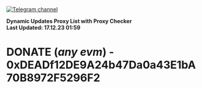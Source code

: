 [![Telegram channel](https://img.shields.io/endpoint?url=https://runkit.io/damiankrawczyk/telegram-badge/branches/master?url=https://t.me/n4z4v0d)](https://t.me/n4z4v0d) 

**Dynamic Updates Proxy List with Proxy Checker**  
**Last Updated: 17.12.23 01:59**

# DONATE (_any evm_) - 0xDEADf12DE9A24b47Da0a43E1bA70B8972F5296F2
